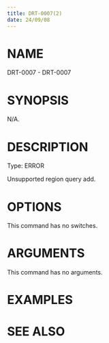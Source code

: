 ```yaml
---
title: DRT-0007(2)
date: 24/09/08
---
```


# NAME

DRT-0007 - DRT-0007

# SYNOPSIS

N/A.

# DESCRIPTION

Type: ERROR

Unsupported region query add.

# OPTIONS

This command has no switches.

# ARGUMENTS

This command has no arguments.

# EXAMPLES

# SEE ALSO

